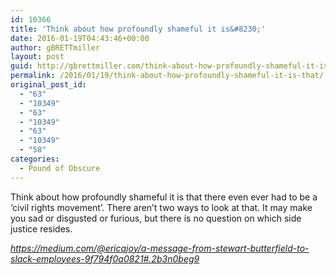```yaml
---
id: 10366
title: 'Think about how profoundly shameful it is&#8230;'
date: 2016-01-19T04:43:46+00:00
author: gBRETTmiller
layout: post
guid: http://gbrettmiller.com/think-about-how-profoundly-shameful-it-is-that/
permalink: /2016/01/19/think-about-how-profoundly-shameful-it-is-that/
original_post_id:
  - "63"
  - "10349"
  - "63"
  - "10349"
  - "63"
  - "10349"
  - "58"
categories:
  - Pound of Obscure
---
```

Think about how profoundly shameful it is that there even ever had to be a ‘civil rights movement’. There aren’t two ways to look at that. It may make you sad or disgusted or furious, but there is no question on which side justice resides.

<cite>https://medium.com/@ericajoy/a-message-from-stewart-butterfield-to-slack-employees-9f794f0a0821#.2b3n0beg9</cite>